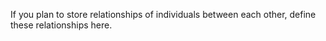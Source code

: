If you plan to store relationships of individuals between each other, define these relationships here.
